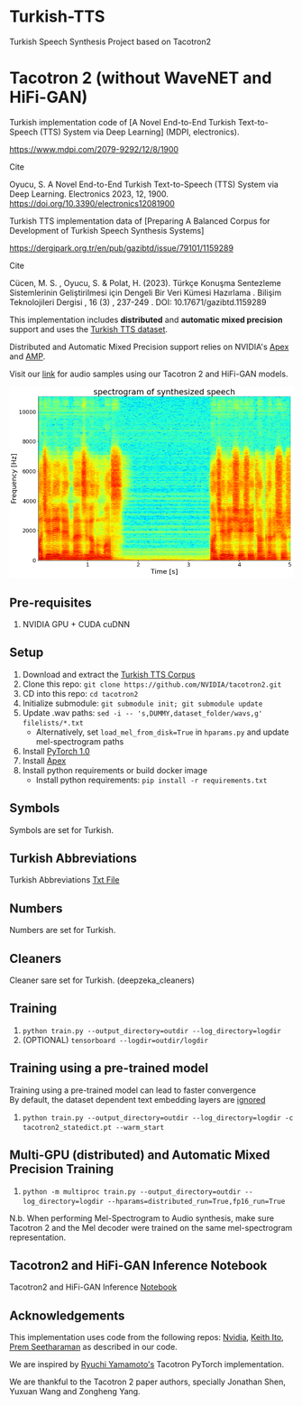 # Turkish-TTS

Turkish Speech Synthesis Project based on Tacotron2

# Tacotron 2 (without WaveNET and HiFi-GAN)

Turkish implementation code of [A Novel End-to-End Turkish Text-to-Speech (TTS) System via Deep Learning]
(MDPI, electronics). 

https://www.mdpi.com/2079-9292/12/8/1900

Cite

Oyucu, S. A Novel End-to-End Turkish Text-to-Speech (TTS) System via Deep Learning. Electronics 2023, 12, 1900. https://doi.org/10.3390/electronics12081900


Turkish TTS implementation data of [Preparing A Balanced Corpus for Development of Turkish Speech Synthesis Systems]

https://dergipark.org.tr/en/pub/gazibtd/issue/79101/1159289

Cite

Cücen, M. S. , Oyucu, S. & Polat, H. (2023). Türkçe Konuşma Sentezleme Sistemlerinin Geliştirilmesi için Dengeli Bir Veri Kümesi Hazırlama . Bilişim Teknolojileri Dergisi , 16 (3) , 237-249 . DOI: 10.17671/gazibtd.1159289



This implementation includes **distributed** and **automatic mixed precision** support
and uses the [Turkish TTS dataset](https://drive.google.com/file/d/1YMwTLczUs9bs-0Ukg3zlxoMrnteveiiM/view).

Distributed and Automatic Mixed Precision support relies on NVIDIA's [Apex] and [AMP].

Visit our [link](https://drive.google.com/drive/folders/187kcirx-gwQLg4nfzovhX2FNrMTz9njc) for audio samples using our Tacotron 2 and 
HiFi-GAN models.

![Spectrogram of synthesized speech](1.jpg)


## Pre-requisites
1. NVIDIA GPU + CUDA cuDNN

## Setup
1. Download and extract the [Turkish TTS Corpus](https://drive.google.com/file/d/1YMwTLczUs9bs-0Ukg3zlxoMrnteveiiM/view)
2. Clone this repo: `git clone https://github.com/NVIDIA/tacotron2.git`
3. CD into this repo: `cd tacotron2`
4. Initialize submodule: `git submodule init; git submodule update`
5. Update .wav paths: `sed -i -- 's,DUMMY,dataset_folder/wavs,g' filelists/*.txt`
    - Alternatively, set `load_mel_from_disk=True` in `hparams.py` and update mel-spectrogram paths 
6. Install [PyTorch 1.0]
7. Install [Apex]
8. Install python requirements or build docker image 
    - Install python requirements: `pip install -r requirements.txt`

## Symbols
Symbols are set for Turkish.

## Turkish Abbreviations
Turkish Abbreviations [Txt File](abbreviations.txt)

## Numbers
 Numbers are set for Turkish.
 
## Cleaners
Cleaner sare set for Turkish. (deepzeka_cleaners)

## Training
1. `python train.py --output_directory=outdir --log_directory=logdir`
2. (OPTIONAL) `tensorboard --logdir=outdir/logdir`

## Training using a pre-trained model
Training using a pre-trained model can lead to faster convergence  
By default, the dataset dependent text embedding layers are [ignored]


1. `python train.py --output_directory=outdir --log_directory=logdir -c tacotron2_statedict.pt --warm_start`

## Multi-GPU (distributed) and Automatic Mixed Precision Training
1. `python -m multiproc train.py --output_directory=outdir --log_directory=logdir --hparams=distributed_run=True,fp16_run=True`


N.b.  When performing Mel-Spectrogram to Audio synthesis, make sure Tacotron 2
and the Mel decoder were trained on the same mel-spectrogram representation. 


## Tacotron2 and HiFi-GAN Inference Notebook
Tacotron2 and HiFi-GAN Inference [Notebook](https://colab.research.google.com/drive/1dxVcqe4m-AU8NAA1I1MW1N9HYBO_oii_?usp=sharing)


## Acknowledgements
This implementation uses code from the following repos: [Nvidia](https://github.com/NVIDIA/tacotron2),
[Keith Ito](https://github.com/keithito/tacotron/), 
[Prem Seetharaman](https://github.com/pseeth/pytorch-stft) as described in our code.


We are inspired by [Ryuchi Yamamoto's](https://github.com/r9y9/tacotron_pytorch)
Tacotron PyTorch implementation.

We are thankful to the Tacotron 2 paper authors, specially Jonathan Shen, Yuxuan
Wang and Zongheng Yang.


[WaveGlow]: https://drive.google.com/open?id=1rpK8CzAAirq9sWZhe9nlfvxMF1dRgFbF
[Tacotron 2]: https://drive.google.com/file/d/1c5ZTuT7J08wLUoVZ2KkUs_VdZuJ86ZqA/view?usp=sharing
[pytorch 1.0]: https://github.com/pytorch/pytorch#installation
[website]: https://nv-adlr.github.io/WaveGlow
[ignored]: https://github.com/NVIDIA/tacotron2/blob/master/hparams.py#L22
[Apex]: https://github.com/nvidia/apex
[AMP]: https://github.com/NVIDIA/apex/tree/master/apex/amp
